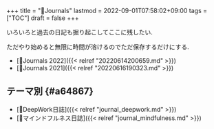 +++
title = "📂Journals"
lastmod = 2022-09-01T07:58:02+09:00
tags = ["TOC"]
draft = false
+++

いろいろと過去の日記も掘り起こしてここに残したい.

ただやり始めると無限に時間が溶けるのでただ保存するだけにする.

-   [📅Journals 2022]({{< relref "20220614200659.md" >}})
-   [📅Journals 2021]({{< relref "20220616190323.md" >}})


## テーマ別 {#a64867}

-   [📓DeepWork日誌]({{< relref "journal_deepwork.md" >}})
-   [📓マインドフルネス日誌]({{< relref "journal_mindfulness.md" >}})
